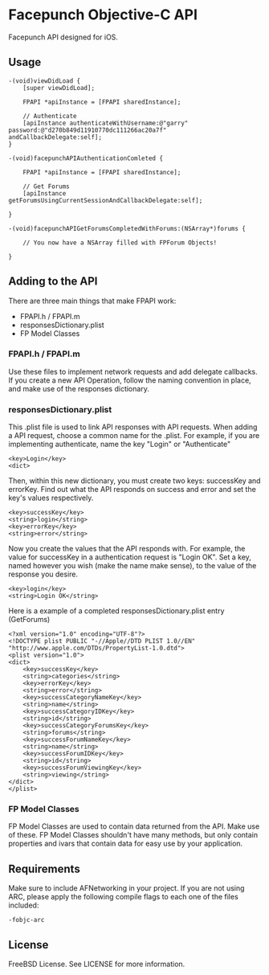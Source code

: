 # Facepunch Objective-C API

Facepunch API designed for iOS. 

## Usage

	-(void)viewDidLoad {
		[super viewDidLoad];

    	FPAPI *apiInstance = [FPAPI sharedInstance];
    	
    	// Authenticate
    	[apiInstance authenticateWithUsername:@"garry" password:@"d270b849d11910770dc111266ac20a7f" andCallbackDelegate:self];
	}

	-(void)facepunchAPIAuthenticationComleted {

		FPAPI *apiInstance = [FPAPI sharedInstance];

		// Get Forums
		[apiInstance getForumsUsingCurrentSessionAndCallbackDelegate:self];

	}

	-(void)facepunchAPIGetForumsCompletedWithForums:(NSArray*)forums {

		// You now have a NSArray filled with FPForum Objects!

	}

## Adding to the API

There are three main things that make FPAPI work:
- FPAPI.h / FPAPI.m
- responsesDictionary.plist
- FP Model Classes

### FPAPI.h / FPAPI.m

Use these files to implement network requests and add delegate callbacks. If you create a new API Operation, follow the naming convention in place, and make use of the responses dictionary.

### responsesDictionary.plist

This .plist file is used to link API responses with API requests. When adding a API request, choose a common name for the .plist. For example, if you are implementing authenticate, name the key "Login" or "Authenticate"

	<key>Login</key>
	<dict>

Then, within this new dictionary, you must create two keys: successKey and errorKey. Find out what the API responds on success and error and set the key's values respectively.

	<key>successKey</key>
	<string>login</string>
	<key>errorKey</key>
	<string>error</string>

Now you create the values that the API responds with. For example, the value for successKey in a authentication request is "Login OK". Set a key, named however you wish (make the name make sense), to the value of the response you desire.

	<key>login</key>
	<string>Login OK</string>

Here is a example of a completed responsesDictionary.plist entry (GetForums)

	<?xml version="1.0" encoding="UTF-8"?>
	<!DOCTYPE plist PUBLIC "-//Apple//DTD PLIST 1.0//EN" "http://www.apple.com/DTDs/PropertyList-1.0.dtd">
	<plist version="1.0">
	<dict>
		<key>successKey</key>
		<string>categories</string>
		<key>errorKey</key>
		<string>error</string>
		<key>successCategoryNameKey</key>
		<string>name</string>
		<key>successCategoryIDKey</key>
		<string>id</string>
		<key>successCategoryForumsKey</key>
		<string>forums</string>
		<key>successForumNameKey</key>
		<string>name</string>
		<key>successForumIDKey</key>
		<string>id</string>
		<key>successForumViewingKey</key>
		<string>viewing</string>
	</dict>
	</plist>

### FP Model Classes

FP Model Classes are used to contain data returned from the API. Make use of these. FP Model Classes shouldn't have many methods, but only contain properties and ivars that contain data for easy use by your application.

## Requirements

Make sure to include AFNetworking in your project. If you are not using ARC, please apply the following compile flags to each one of the files included:

	-fobjc-arc

## License

FreeBSD License. See LICENSE for more information.